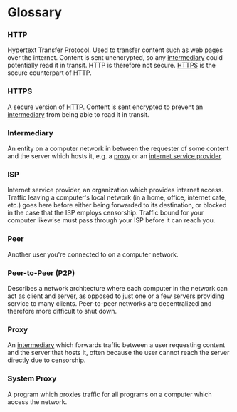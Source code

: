 # Glossary

### <a name="http"/> HTTP

Hypertext Transfer Protocol. Used to transfer content such as web pages over
the internet. Content is sent unencrypted, so any
[intermediary](#wiki-intermediary) could potentially read it in
transit. HTTP is therefore not secure. [HTTPS](#wiki-https) is the secure
counterpart of HTTP.

### <a name="https"/> HTTPS

A secure version of [HTTP](#wiki-http). Content is sent encrypted to prevent
an [intermediary](#wiki-intermediary) from being able to read it in transit.

### <a name="intermediary"/> Intermediary

An entity on a computer network in between the requester of some content and
the server which hosts it, e.g. a [proxy](#wiki-proxy) or an [internet
service provider](#wiki-isp).

### <a name="isp"/> ISP

Internet service provider, an organization which provides internet access.
Traffic leaving a computer's local network (in a home, office, internet
cafe, etc.) goes here before either being forwarded to its destination, or blocked in
the case that the ISP employs censorship. Traffic bound for your computer likewise
must pass through your ISP before it can reach you.

### <a name="peer"/> Peer

Another user you're connected to on a computer network.

### <a name="peer-to-peer"/> Peer-to-Peer (P2P)

Describes a network architecture where each computer in the network can act as client and server, as opposed to just one or a few servers providing service to many clients. Peer-to-peer networks are decentralized and therefore more difficult to shut down.

### <a name="proxy"/> Proxy

An [intermediary](#wiki-intermediary) which forwards traffic between a user
requesting content and the server that hosts it, often because the user cannot
reach the server directly due to censorship.

### <a name="system-proxy"/> System Proxy

A program which proxies traffic for all programs on a computer which access the
network.
